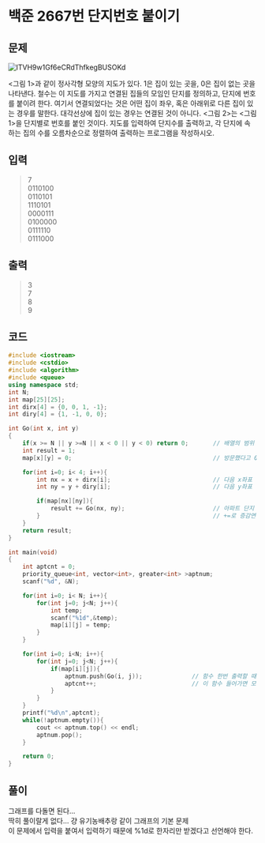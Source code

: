 # 백준 2667번 단지번호 붙이기
## 문제

![ITVH9w1Gf6eCRdThfkegBUSOKd](https://user-images.githubusercontent.com/43857226/62460579-55efed80-b7bd-11e9-8d51-1659e0bf838a.png)

<그림 1>과 같이 정사각형 모양의 지도가 있다. 1은 집이 있는 곳을, 0은 집이 없는 곳을 나타낸다. 철수는 이 지도를 가지고 연결된 집들의 모임인 단지를 정의하고, 단지에 번호를 붙이려 한다. 여기서 연결되었다는 것은 어떤 집이 좌우, 혹은 아래위로 다른 집이 있는 경우를 말한다. 대각선상에 집이 있는 경우는 연결된 것이 아니다. <그림 2>는 <그림 1>을 단지별로 번호를 붙인 것이다. 지도를 입력하여 단지수를 출력하고, 각 단지에 속하는 집의 수를 오름차순으로 정렬하여 출력하는 프로그램을 작성하시오.

## 입력
> 7</br>
0110100</br>
0110101</br>
1110101</br>
0000111</br>
0100000</br>
0111110</br>
0111000</br>

## 출력
> 3</br>
7</br>
8</br>
9</br>

## 코드 
```c++
#include <iostream>
#include <cstdio>
#include <algorithm>
#include <queue>
using namespace std;
int N;
int map[25][25];
int dirx[4] = {0, 0, 1, -1};
int diry[4] = {1, -1, 0, 0};

int Go(int x, int y)
{
    if(x >= N || y >=N || x < 0 || y < 0) return 0;       // 배열의 범위 초과하면 리턴 
    int result = 1;                                       
    map[x][y] = 0;                                        // 방문했다고 0으로 체크

    for(int i=0; i< 4; i++){
        int nx = x + dirx[i];                             // 다음 x좌표     
        int ny = y + diry[i];                             // 다음 y좌표

        if(map[nx][ny]){
            result += Go(nx, ny);                         // 아파트 단지 체크 안해줬음 간다 한단지내 숫자를 카운트하기 위해
        }                                                 // +=로 증감연산
    }
    return result;
}

int main(void)
{
    int aptcnt = 0;
    priority_queue<int, vector<int>, greater<int> >aptnum;
    scanf("%d", &N);

    for(int i=0; i< N; i++){
        for(int j=0; j<N; j++){
            int temp;
            scanf("%1d",&temp);
            map[i][j] = temp;
        }
    }

    for(int i=0; i<N; i++){
        for(int j=0; j<N; j++){
            if(map[i][j]){
                aptnum.push(Go(i, j));              // 함수 한번 출력할 때 마다 아파트 단지의 숫자 증감
                aptcnt++;                           // 이 함수 들어가면 모든 1을 0으로 방문했다고 체크하기 때문
            }
        }
    }
    printf("%d\n",aptcnt);
    while(!aptnum.empty()){
        cout << aptnum.top() << endl;
        aptnum.pop();
    }

    return 0;
}
```
## 풀이 
그래프를 다돌면 된다... </br>
딱히 풀이랄게 없다... 걍 유기농배추랑 같이 그래프의 기본 문제</br>
이 문제에서 입력을 붙여서 입력하기 때문에 %1d로 한자리만 받겠다고 선언해야 한다. </br>



